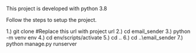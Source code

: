 This project is developed with python 3.8

Follow the steps to setup the project.

1.) git clone #Replace this url with project url 2.) cd email_sender 3.) python -m venv env 4.) cd env/scripts/activate 5.) cd .. 6.) cd ..\email_sender 7.) python manage.py runserver
